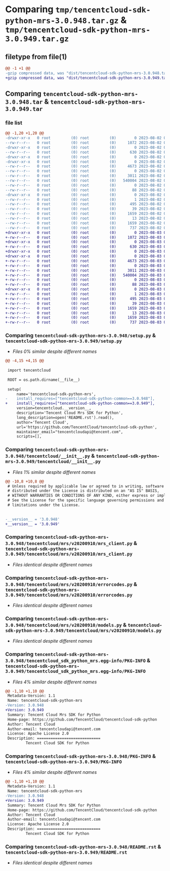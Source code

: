 # Comparing `tmp/tencentcloud-sdk-python-mrs-3.0.948.tar.gz` & `tmp/tencentcloud-sdk-python-mrs-3.0.949.tar.gz`

## filetype from file(1)

```diff
@@ -1 +1 @@
-gzip compressed data, was "dist/tencentcloud-sdk-python-mrs-3.0.948.tar", last modified: Wed Aug  2 00:34:13 2023, max compression
+gzip compressed data, was "dist/tencentcloud-sdk-python-mrs-3.0.949.tar", last modified: Thu Aug  3 00:30:08 2023, max compression
```

## Comparing `tencentcloud-sdk-python-mrs-3.0.948.tar` & `tencentcloud-sdk-python-mrs-3.0.949.tar`

### file list

```diff
@@ -1,20 +1,20 @@
-drwxr-xr-x   0 root         (0) root         (0)        0 2023-08-02 00:34:13.000000 tencentcloud-sdk-python-mrs-3.0.948/
--rw-r--r--   0 root         (0) root         (0)     1072 2023-08-02 00:34:13.000000 tencentcloud-sdk-python-mrs-3.0.948/setup.py
-drwxr-xr-x   0 root         (0) root         (0)        0 2023-08-02 00:34:13.000000 tencentcloud-sdk-python-mrs-3.0.948/tencentcloud/
--rw-r--r--   0 root         (0) root         (0)      630 2023-08-02 00:34:13.000000 tencentcloud-sdk-python-mrs-3.0.948/tencentcloud/__init__.py
-drwxr-xr-x   0 root         (0) root         (0)        0 2023-08-02 00:34:13.000000 tencentcloud-sdk-python-mrs-3.0.948/tencentcloud/mrs/
-drwxr-xr-x   0 root         (0) root         (0)        0 2023-08-02 00:34:13.000000 tencentcloud-sdk-python-mrs-3.0.948/tencentcloud/mrs/v20200910/
--rw-r--r--   0 root         (0) root         (0)     4673 2023-08-02 00:34:13.000000 tencentcloud-sdk-python-mrs-3.0.948/tencentcloud/mrs/v20200910/mrs_client.py
--rw-r--r--   0 root         (0) root         (0)        0 2023-08-02 00:34:13.000000 tencentcloud-sdk-python-mrs-3.0.948/tencentcloud/mrs/v20200910/__init__.py
--rw-r--r--   0 root         (0) root         (0)     3011 2023-08-02 00:34:13.000000 tencentcloud-sdk-python-mrs-3.0.948/tencentcloud/mrs/v20200910/errorcodes.py
--rw-r--r--   0 root         (0) root         (0)   540004 2023-08-02 00:34:13.000000 tencentcloud-sdk-python-mrs-3.0.948/tencentcloud/mrs/v20200910/models.py
--rw-r--r--   0 root         (0) root         (0)        0 2023-08-02 00:34:13.000000 tencentcloud-sdk-python-mrs-3.0.948/tencentcloud/mrs/__init__.py
--rw-r--r--   0 root         (0) root         (0)       88 2023-08-02 00:34:13.000000 tencentcloud-sdk-python-mrs-3.0.948/setup.cfg
-drwxr-xr-x   0 root         (0) root         (0)        0 2023-08-02 00:34:13.000000 tencentcloud-sdk-python-mrs-3.0.948/tencentcloud_sdk_python_mrs.egg-info/
--rw-r--r--   0 root         (0) root         (0)        1 2023-08-02 00:34:13.000000 tencentcloud-sdk-python-mrs-3.0.948/tencentcloud_sdk_python_mrs.egg-info/dependency_links.txt
--rw-r--r--   0 root         (0) root         (0)      495 2023-08-02 00:34:13.000000 tencentcloud-sdk-python-mrs-3.0.948/tencentcloud_sdk_python_mrs.egg-info/SOURCES.txt
--rw-r--r--   0 root         (0) root         (0)       39 2023-08-02 00:34:13.000000 tencentcloud-sdk-python-mrs-3.0.948/tencentcloud_sdk_python_mrs.egg-info/requires.txt
--rw-r--r--   0 root         (0) root         (0)     1659 2023-08-02 00:34:13.000000 tencentcloud-sdk-python-mrs-3.0.948/tencentcloud_sdk_python_mrs.egg-info/PKG-INFO
--rw-r--r--   0 root         (0) root         (0)       13 2023-08-02 00:34:13.000000 tencentcloud-sdk-python-mrs-3.0.948/tencentcloud_sdk_python_mrs.egg-info/top_level.txt
--rw-r--r--   0 root         (0) root         (0)     1659 2023-08-02 00:34:13.000000 tencentcloud-sdk-python-mrs-3.0.948/PKG-INFO
--rw-r--r--   0 root         (0) root         (0)      737 2023-08-02 00:34:13.000000 tencentcloud-sdk-python-mrs-3.0.948/README.rst
+drwxr-xr-x   0 root         (0) root         (0)        0 2023-08-03 00:30:08.000000 tencentcloud-sdk-python-mrs-3.0.949/
+-rw-r--r--   0 root         (0) root         (0)     1072 2023-08-03 00:30:08.000000 tencentcloud-sdk-python-mrs-3.0.949/setup.py
+drwxr-xr-x   0 root         (0) root         (0)        0 2023-08-03 00:30:08.000000 tencentcloud-sdk-python-mrs-3.0.949/tencentcloud/
+-rw-r--r--   0 root         (0) root         (0)      630 2023-08-03 00:30:08.000000 tencentcloud-sdk-python-mrs-3.0.949/tencentcloud/__init__.py
+drwxr-xr-x   0 root         (0) root         (0)        0 2023-08-03 00:30:08.000000 tencentcloud-sdk-python-mrs-3.0.949/tencentcloud/mrs/
+drwxr-xr-x   0 root         (0) root         (0)        0 2023-08-03 00:30:08.000000 tencentcloud-sdk-python-mrs-3.0.949/tencentcloud/mrs/v20200910/
+-rw-r--r--   0 root         (0) root         (0)     4673 2023-08-03 00:30:08.000000 tencentcloud-sdk-python-mrs-3.0.949/tencentcloud/mrs/v20200910/mrs_client.py
+-rw-r--r--   0 root         (0) root         (0)        0 2023-08-03 00:30:08.000000 tencentcloud-sdk-python-mrs-3.0.949/tencentcloud/mrs/v20200910/__init__.py
+-rw-r--r--   0 root         (0) root         (0)     3011 2023-08-03 00:30:08.000000 tencentcloud-sdk-python-mrs-3.0.949/tencentcloud/mrs/v20200910/errorcodes.py
+-rw-r--r--   0 root         (0) root         (0)   540004 2023-08-03 00:30:08.000000 tencentcloud-sdk-python-mrs-3.0.949/tencentcloud/mrs/v20200910/models.py
+-rw-r--r--   0 root         (0) root         (0)        0 2023-08-03 00:30:08.000000 tencentcloud-sdk-python-mrs-3.0.949/tencentcloud/mrs/__init__.py
+-rw-r--r--   0 root         (0) root         (0)       88 2023-08-03 00:30:08.000000 tencentcloud-sdk-python-mrs-3.0.949/setup.cfg
+drwxr-xr-x   0 root         (0) root         (0)        0 2023-08-03 00:30:08.000000 tencentcloud-sdk-python-mrs-3.0.949/tencentcloud_sdk_python_mrs.egg-info/
+-rw-r--r--   0 root         (0) root         (0)        1 2023-08-03 00:30:08.000000 tencentcloud-sdk-python-mrs-3.0.949/tencentcloud_sdk_python_mrs.egg-info/dependency_links.txt
+-rw-r--r--   0 root         (0) root         (0)      495 2023-08-03 00:30:08.000000 tencentcloud-sdk-python-mrs-3.0.949/tencentcloud_sdk_python_mrs.egg-info/SOURCES.txt
+-rw-r--r--   0 root         (0) root         (0)       39 2023-08-03 00:30:08.000000 tencentcloud-sdk-python-mrs-3.0.949/tencentcloud_sdk_python_mrs.egg-info/requires.txt
+-rw-r--r--   0 root         (0) root         (0)     1659 2023-08-03 00:30:08.000000 tencentcloud-sdk-python-mrs-3.0.949/tencentcloud_sdk_python_mrs.egg-info/PKG-INFO
+-rw-r--r--   0 root         (0) root         (0)       13 2023-08-03 00:30:08.000000 tencentcloud-sdk-python-mrs-3.0.949/tencentcloud_sdk_python_mrs.egg-info/top_level.txt
+-rw-r--r--   0 root         (0) root         (0)     1659 2023-08-03 00:30:08.000000 tencentcloud-sdk-python-mrs-3.0.949/PKG-INFO
+-rw-r--r--   0 root         (0) root         (0)      737 2023-08-03 00:30:08.000000 tencentcloud-sdk-python-mrs-3.0.949/README.rst
```

### Comparing `tencentcloud-sdk-python-mrs-3.0.948/setup.py` & `tencentcloud-sdk-python-mrs-3.0.949/setup.py`

 * *Files 0% similar despite different names*

```diff
@@ -4,15 +4,15 @@
 
 import tencentcloud
 
 ROOT = os.path.dirname(__file__)
 
 setup(
     name='tencentcloud-sdk-python-mrs',
-    install_requires=["tencentcloud-sdk-python-common==3.0.948"],
+    install_requires=["tencentcloud-sdk-python-common==3.0.949"],
     version=tencentcloud.__version__,
     description='Tencent Cloud Mrs SDK for Python',
     long_description=open('README.rst').read(),
     author='Tencent Cloud',
     url='https://github.com/TencentCloud/tencentcloud-sdk-python',
     maintainer_email="tencentcloudapi@tencent.com",
     scripts=[],
```

### Comparing `tencentcloud-sdk-python-mrs-3.0.948/tencentcloud/__init__.py` & `tencentcloud-sdk-python-mrs-3.0.949/tencentcloud/__init__.py`

 * *Files 1% similar despite different names*

```diff
@@ -10,8 +10,8 @@
 # Unless required by applicable law or agreed to in writing, software
 # distributed under the License is distributed on an "AS IS" BASIS,
 # WITHOUT WARRANTIES OR CONDITIONS OF ANY KIND, either express or implied.
 # See the License for the specific language governing permissions and
 # limitations under the License.
 
 
-__version__ = '3.0.948'
+__version__ = '3.0.949'
```

### Comparing `tencentcloud-sdk-python-mrs-3.0.948/tencentcloud/mrs/v20200910/mrs_client.py` & `tencentcloud-sdk-python-mrs-3.0.949/tencentcloud/mrs/v20200910/mrs_client.py`

 * *Files identical despite different names*

### Comparing `tencentcloud-sdk-python-mrs-3.0.948/tencentcloud/mrs/v20200910/errorcodes.py` & `tencentcloud-sdk-python-mrs-3.0.949/tencentcloud/mrs/v20200910/errorcodes.py`

 * *Files identical despite different names*

### Comparing `tencentcloud-sdk-python-mrs-3.0.948/tencentcloud/mrs/v20200910/models.py` & `tencentcloud-sdk-python-mrs-3.0.949/tencentcloud/mrs/v20200910/models.py`

 * *Files identical despite different names*

### Comparing `tencentcloud-sdk-python-mrs-3.0.948/tencentcloud_sdk_python_mrs.egg-info/PKG-INFO` & `tencentcloud-sdk-python-mrs-3.0.949/tencentcloud_sdk_python_mrs.egg-info/PKG-INFO`

 * *Files 4% similar despite different names*

```diff
@@ -1,10 +1,10 @@
 Metadata-Version: 1.1
 Name: tencentcloud-sdk-python-mrs
-Version: 3.0.948
+Version: 3.0.949
 Summary: Tencent Cloud Mrs SDK for Python
 Home-page: https://github.com/TencentCloud/tencentcloud-sdk-python
 Author: Tencent Cloud
 Author-email: tencentcloudapi@tencent.com
 License: Apache License 2.0
 Description: ============================
         Tencent Cloud SDK for Python
```

### Comparing `tencentcloud-sdk-python-mrs-3.0.948/PKG-INFO` & `tencentcloud-sdk-python-mrs-3.0.949/PKG-INFO`

 * *Files 4% similar despite different names*

```diff
@@ -1,10 +1,10 @@
 Metadata-Version: 1.1
 Name: tencentcloud-sdk-python-mrs
-Version: 3.0.948
+Version: 3.0.949
 Summary: Tencent Cloud Mrs SDK for Python
 Home-page: https://github.com/TencentCloud/tencentcloud-sdk-python
 Author: Tencent Cloud
 Author-email: tencentcloudapi@tencent.com
 License: Apache License 2.0
 Description: ============================
         Tencent Cloud SDK for Python
```

### Comparing `tencentcloud-sdk-python-mrs-3.0.948/README.rst` & `tencentcloud-sdk-python-mrs-3.0.949/README.rst`

 * *Files identical despite different names*

